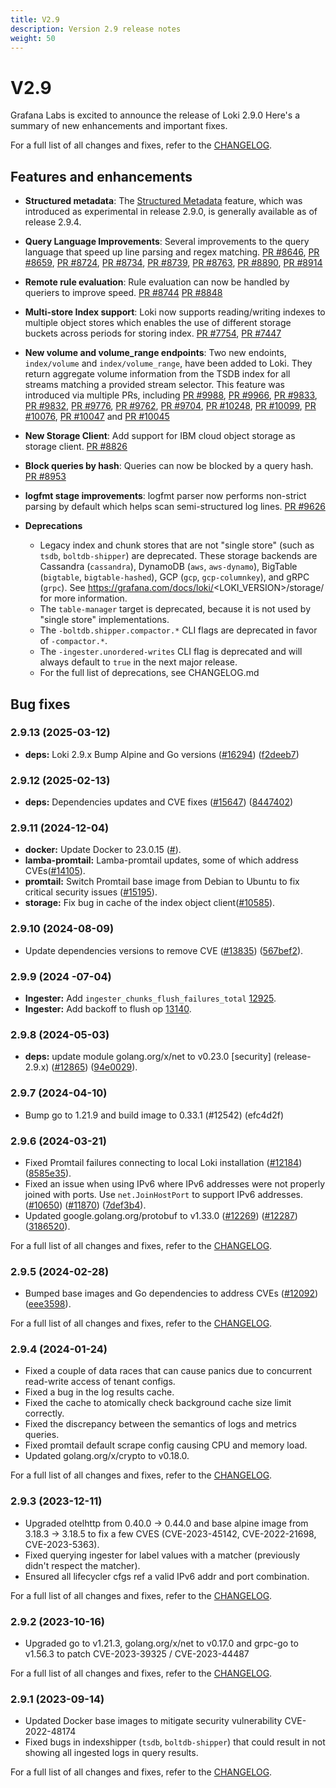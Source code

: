 ```yaml
---
title: V2.9
description: Version 2.9 release notes
weight: 50
---
```


# V2.9
Grafana Labs is excited to announce the release of Loki 2.9.0 Here's a summary of new enhancements and important fixes.

For a full list of all changes and fixes, refer to the [CHANGELOG](https://github.com/grafana/loki/blob/release-2.9.x/CHANGELOG.md).

## Features and enhancements

- **Structured metadata**: The [Structured Metadata](https://grafana.com/docs/loki/<LOKI_VERSION>/get-started/labels/structured-metadata/) feature, which was introduced as experimental in release 2.9.0, is generally available as of release 2.9.4.

- **Query Language Improvements**: Several improvements to the query language that speed up line parsing and regex matching. [PR #8646](https://github.com/grafana/loki/pull/8646), [PR #8659](https://github.com/grafana/loki/pull/8659), [PR #8724](https://github.com/grafana/loki/pull/8724), [PR #8734](https://github.com/grafana/loki/pull/8734), [PR #8739](https://github.com/grafana/loki/pull/8739), [PR #8763](https://github.com/grafana/loki/pull/8763), [PR #8890](https://github.com/grafana/loki/pull/8890), [PR #8914](https://github.com/grafana/loki/pull/8914)

- **Remote rule evaluation**: Rule evaluation can now be handled by queriers to improve speed. [PR #8744](https://github.com/grafana/loki/pull/8744) [PR #8848](https://github.com/grafana/loki/pull/8848)

- **Multi-store Index support**: Loki now supports reading/writing indexes to multiple object stores which enables the use of different storage buckets across periods for storing index. [PR #7754](https://github.com/grafana/loki/pull/7754), [PR #7447](https://github.com/grafana/loki/pull/7447)

- **New volume and volume_range endpoints**: Two new endoints, `index/volume` and `index/volume_range`, have been added to Loki. They return aggregate volume information from the TSDB index for all streams matching a provided stream selector. This feature was introduced via multiple PRs, including [PR #9988](https://github.com/grafana/loki/pull/9988), [PR #9966](https://github.com/grafana/loki/pull/9966), [PR #9833](https://github.com/grafana/loki/pull/9833), [PR #9832](https://github.com/grafana/loki/pull/9832), [PR #9776](https://github.com/grafana/loki/pull/9776), [PR #9762](https://github.com/grafana/loki/pull/9762), [PR #9704](https://github.com/grafana/loki/pull/9704), [PR #10248](https://github.com/grafana/loki/pull/10248), [PR #10099](https://github.com/grafana/loki/pull/10099), [PR #10076](https://github.com/grafana/loki/pull/10076), [PR #10047](https://github.com/grafana/loki/pull/10047) and [PR #10045](https://github.com/grafana/loki/pull/10045)

- **New Storage Client**: Add support for IBM cloud object storage as storage client. [PR #8826](https://github.com/grafana/loki/pull/8826)

- **Block queries by hash**: Queries can now be blocked by a query hash. [PR #8953](https://github.com/grafana/loki/pull/8953)

- **logfmt stage improvements**: logfmt parser now performs non-strict parsing by default which helps scan semi-structured log lines. [PR #9626](https://github.com/grafana/loki/pull/9626)

- **Deprecations**
  - Legacy index and chunk stores that are not "single store" (such as `tsdb`, `boltdb-shipper`) are deprecated. These storage backends are Cassandra (`cassandra`), DynamoDB (`aws`, `aws-dynamo`), BigTable (`bigtable`, `bigtable-hashed`), GCP (`gcp`, `gcp-columnkey`), and gRPC (`grpc`). See https://grafana.com/docs/loki/<LOKI_VERSION>/storage/ for more information.
  - The `table-manager` target is deprecated, because it is not used by "single store" implementations.
  - The `-boltdb.shipper.compactor.*` CLI flags are deprecated in favor of `-compactor.*`.
  - The `-ingester.unordered-writes` CLI flag is deprecated and will always default to `true` in the next major release.
  - For the full list of deprecations, see CHANGELOG.md
 
## Bug fixes

### 2.9.13 (2025-03-12)

* **deps:** Loki 2.9.x Bump Alpine and Go versions ([#16294](https://github.com/grafana/loki/issues/16294)) ([f2deeb7](https://github.com/grafana/loki/commit/f2deeb76ac39e835bffe61e1e4f78b980afdc0c0))

### 2.9.12 (2025-02-13)

- **deps:** Dependencies updates and CVE fixes ([#15647](https://github.com/grafana/loki/issues/15647)) ([8447402](https://github.com/grafana/loki/commit/8447402c5e454928845535efba5249d62be4c7c1))

### 2.9.11 (2024-12-04)

- **docker:** Update Docker to 23.0.15 ([#](https://github.com/grafana/loki/issues/)).
- **lamba-promtail:** Lamba-promtail updates, some of which address CVEs([#14105](https://github.com/grafana/loki/issues/14105)).
- **promtail:** Switch Promtail base image from Debian to Ubuntu to fix critical security issues ([#15195](https://github.com/grafana/loki/issues/15195)).
- **storage:** Fix bug in cache of the index object client([#10585](https://github.com/grafana/loki/issues/10585)).

### 2.9.10 (2024-08-09)

- Update dependencies versions to remove CVE ([#13835](https://github.com/grafana/loki/pull/13835)) ([567bef2](https://github.com/grafana/loki/commit/567bef286376663407c54f5da07fa00963ba5485)).

### 2.9.9 (2024 -07-04)

- **Ingester:** Add `ingester_chunks_flush_failures_total` [12925](https://github.com/grafana/loki/pull/12925).
- **Ingester:** Add backoff to flush op [13140](https://github.com/grafana/loki/pull/13140).

### 2.9.8 (2024-05-03)

- **deps:** update module golang.org/x/net to v0.23.0 [security] (release-2.9.x) ([#12865](https://github.com/grafana/loki/issues/12865)) ([94e0029](https://github.com/grafana/loki/commit/94e00299ec9b36ad97c147641566b6922268c54e)).

### 2.9.7 (2024-04-10)

- Bump go to 1.21.9 and build image to 0.33.1 (#12542) (efc4d2f)

### 2.9.6 (2024-03-21)

- Fixed Promtail failures connecting to local Loki installation ([#12184](https://github.com/grafana/loki/issues/12184)) ([8585e35](https://github.com/grafana/loki/commit/8585e3537375c0deb11462d7256f5da23228f5e1)).
- Fixed an issue when using IPv6 where IPv6 addresses were not properly joined with ports. Use `net.JoinHostPort` to support IPv6 addresses. ([#10650](https://github.com/grafana/loki/issues/10650)) ([#11870](https://github.com/grafana/loki/issues/11870)) ([7def3b4](https://github.com/grafana/loki/commit/7def3b4e774252e13ba154ca13f72816a84da7dd)).
- Updated google.golang.org/protobuf to v1.33.0 ([#12269](https://github.com/grafana/loki/issues/12269)) ([#12287](https://github.com/grafana/loki/issues/12287)) ([3186520](https://github.com/grafana/loki/commit/318652035059fdaa40405f263fc9e37b4d38b157)).

For a full list of all changes and fixes, refer to the [CHANGELOG](https://github.com/grafana/loki/blob/release-2.9.x/CHANGELOG.md).

### 2.9.5 (2024-02-28)

- Bumped base images and Go dependencies to address CVEs ([#12092](https://github.com/grafana/loki/issues/12092)) ([eee3598](https://github.com/grafana/loki/commit/eee35983f38fe04543b169ffa8ece76c23c4217b)).

For a full list of all changes and fixes, refer to the [CHANGELOG](https://github.com/grafana/loki/blob/release-2.9.x/CHANGELOG.md).

### 2.9.4 (2024-01-24)

- Fixed a couple of data races that can cause panics due to concurrent read-write access of tenant configs.
- Fixed a bug in the log results cache.
- Fixed the cache to atomically check background cache size limit correctly.
- Fixed the discrepancy between the semantics of logs and metrics queries.
- Fixed promtail default scrape config causing CPU and memory load.
- Updated golang.org/x/crypto to v0.18.0.

For a full list of all changes and fixes, refer to the [CHANGELOG](https://github.com/grafana/loki/blob/release-2.9.x/CHANGELOG.md).

### 2.9.3 (2023-12-11)

- Upgraded otelhttp from 0.40.0 -> 0.44.0 and base alpine image from 3.18.3 -> 3.18.5 to fix a few CVES (CVE-2023-45142, CVE-2022-21698, CVE-2023-5363).
- Fixed querying ingester for label values with a matcher (previously didn't respect the matcher).
- Ensured all lifecycler cfgs ref a valid IPv6 addr and port combination.

For a full list of all changes and fixes, refer to the [CHANGELOG](https://github.com/grafana/loki/blob/release-2.9.x/CHANGELOG.md).

### 2.9.2 (2023-10-16)

- Upgraded go to v1.21.3, golang.org/x/net to v0.17.0 and grpc-go to v1.56.3 to patch CVE-2023-39325 / CVE-2023-44487

For a full list of all changes and fixes, refer to the [CHANGELOG](https://github.com/grafana/loki/blob/release-2.9.x/CHANGELOG.md).

### 2.9.1 (2023-09-14)

- Updated Docker base images to mitigate security vulnerability CVE-2022-48174
- Fixed bugs in indexshipper (`tsdb`, `boltdb-shipper`) that could result in not showing all ingested logs in query results.

For a full list of all changes and fixes, refer to the [CHANGELOG](https://github.com/grafana/loki/blob/release-2.9.x/CHANGELOG.md).
